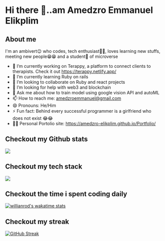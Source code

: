 # Hi there 👋..am Amedzro Emmanuel Elikplim

## About me
   I'm an ambivert😉 who codes, tech enthusiast🐱‍👤, loves learning new stuffs, meeting new people😁😁 and a student🏬 of microverse 

- 🔭 I’m currently working on Terappy, a platform to connect clients to therapists. Check it out https://terappy.netlify.app/
- 🌱 I’m currently learning Ruby on rails
- 👯 I’m looking to collaborate on Ruby and react projects
- 🤔 I’m looking for help with web3 and blockchain
- 💬 Ask me about how to train model using google vision API and autoML
- 📫 How to reach me: amedzroemmanuel@gmail.com
- 😄 Pronouns: He/Him
- ⚡ Fun fact: Behind every successful programmer is a girlfriend who does not exist 😂😂
- 👨🏾 Personal Portolio site: https://amedzro-elikplim.github.io/Portfolio/

## Checkout my Github stats
<a href="https://github.com/anuraghazra/github-readme-stats">
  <img align="center" src="https://github-readme-stats.vercel.app/api?username=Amedzro-Elikplim&count_private=true&show_icons=true&theme=radical" />
</a>

## Checkout my tech stack
<a href="https://github.com/anuraghazra/convoychat">
  <img align="center" src="https://github-readme-stats.vercel.app/api/top-langs/?username=Amedzro-Elikplim&langs_count=10&layout=compact&theme=radical" />
</a>

## Checkout the time i spent coding daily
[![willianrod's wakatime stats](https://github-readme-stats.vercel.app/api/wakatime?username=Amedzro_Elikplim&theme=radical)](https://github.com/anuraghazra/github-readme-stats)

## Checkout my streak
[![GitHub Streak](https://github-readme-streak-stats.herokuapp.com/?user=Eli&theme=radical)](https://git.io/streak-stats)
